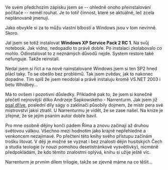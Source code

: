 <!-- dcterms:identifier = riderweblog#151 -->
<!-- dcterms:title = Jak se Sapek ztratil a zase našel -->
<!-- np9:categoryId = 2 -->
<!-- x4w:category = Lidé a jiná zvěř -->
<!-- np9:authorId = 1 -->
<!-- np9:authorEmail = michal.valasek@altairis.cz -->
<!-- dcterms:creator = Michal Altair Valášek -->
<!-- dcterms:created = 2004-05-10T10:29:35+02:00 -->
<!-- dcterms:dateAccepted = 2004-05-10T10:29:35+02:00 -->

Ve svém předchozím zápisku jsem se -- ohledně onoho přeinstalování počítače -- neměl rouhat. Je to totiř činnost, které se aktuálně, leč zcela neplánovaně jmenuji.

Jako obvykle si za to můžu vlastní blbostí a Windows jsou v tom nevinně. Skoro.

Jal jsem se totiž instalovat **Windows XP Service Pack 2 RC 1**. Na svůj notebook. Jak vidno, nedopadlo to právě dobře. Po instalaci zkolabovalo co mohlo. Odinstalovat to z neznámých důvodů nejde. System restore také nefunguje. Takže reinstall.

Nedal jsem si říct a na nově nainstalované Windows jsem si ten SP2 hned plácl taky. To se obešlo bez problémů. Tak jsem zvědav, jak to nakonec dopadne. Tím spíš že jsem neodolal a právě instaluju kromě VS.NET 2003 i betu Whidbey...

Má to ovšem i pozotivní důsledky. Příkladně pak to, že jsem si konečně přečetl nejnovější dílko Andrzeje Sapkowského - Narrenturm. Jak jsem již [psal dříve](http://weblog.rider.cz/ShowRecord.aspx?day=20040227), poslední díly ságy o zaklínači působily dojmem, že mistr pera své mistrovství jaksi ztratil. U Narrenturmu je vidět, že se zase našel. Na knize je zřejmé, že se jejím psaním autor dobře bavil.

Pro mne osobně dějiny končí pádem Říma a znovu začínají až druhou světovou válkou. Všechno mezi hodnotím jako krajně nepřehledné a venkoncem nezajímavé. Po přečtení této knihy svého přístupu začínám trošku litovat. V ději je možné se vyznat i bez znalosti dějin husitských Čech a studia teologie (v nouzi pomohou desetistránkové vysvětlivky), nicméně předpokládám, že kdo těmito znalostmi oplývá, knihu si užije ještě víc.

Narrenturm je prvním dílem trilogie, takže se zjevně máme na co těšit...